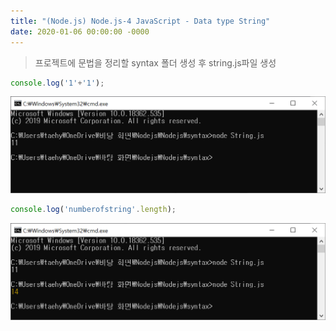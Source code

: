 ```yaml
---
title: "(Node.js) Node.js-4 JavaScript - Data type String"
date: 2020-01-06 00:00:00 -0000
---
```


> 프로젝트에 문법을 정리할 syntax 폴더 생성 후 string.js파일 생성

```js
console.log('1'+'1');
```

![](/file/image/Nodejs-4_image.png)


```js
console.log('numberofstring'.length);
```

![](/file/image/Nodejs-4_image1.png)
